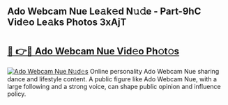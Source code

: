 ## Ado Webcam Nue Le𝚊k𝚎d N𝚞𝚍e - Part-9hC Vid𝚎o Le𝚊ks Photos 3xAjT

# <h2><a href="http://fb8edxj.evod.top/?m=Ado+Webcam+Nue">🔗 👉🔴 Ado Webcam Nue Vid𝚎o Ph𝚘t𝚘s</a></h2>

[![Ado Webcam Nue N𝚞d𝚎s](https://i.imgur.com/8V9OHl7.gif)](http://fb8edxj.evod.top/?m=Ado+Webcam+Nue)
Online personality Ado Webcam Nue sharing dance and lifestyle content. A public figure like Ado Webcam Nue, with a large following and a strong voice, can shape public opinion and influence policy. 

